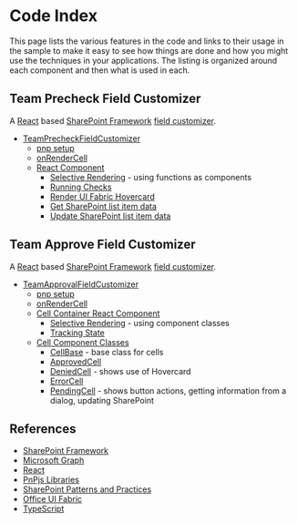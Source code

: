 # Code Index

This page lists the various features in the code and links to their usage in the sample to make it easy to see how things are done and how you might use the techniques in your applications. The listing is organized around each component and then what is used in each.

## Team Precheck Field Customizer

A [React](https://reactjs.org/) based [SharePoint Framework](https://docs.microsoft.com/en-us/sharepoint/dev/spfx/sharepoint-framework-overview) [field customizer](https://docs.microsoft.com/en-us/sharepoint/dev/spfx/extensions/get-started/building-simple-field-customizer).

* [TeamPrecheckFieldCustomizer](/src/extensions/teamPrecheck/TeamPrecheckFieldCustomizer.ts)
  * [pnp setup](./src/extensions/teamPrecheck/TeamPrecheckFieldCustomizer.ts#L47)
  * [onRenderCell](./src/extensions/teamPrecheck/TeamPrecheckFieldCustomizer.ts#L60)
  * [React Component](./src/extensions/teamPrecheck/components/TeamPrecheck.tsx)
    * [Selective Rendering](./src/extensions/teamPrecheck/components/TeamPrecheck.tsx#L40) - using functions as components
    * [Running Checks](./src/extensions/teamPrecheck/components/TeamPrecheck.tsx#L86)
    * [Render UI Fabric Hovercard](./src/extensions/teamPrecheck/components/TeamPrecheck.tsx#L143)
    * [Get SharePoint list item data](./src/extensions/teamPrecheck/components/TeamPrecheck.tsx#L200)
    * [Update SharePoint list item data](./src/extensions/teamPrecheck/components/TeamPrecheck.tsx#L196)


## Team Approve Field Customizer

A [React](https://reactjs.org/) based [SharePoint Framework](https://docs.microsoft.com/en-us/sharepoint/dev/spfx/sharepoint-framework-overview) [field customizer](https://docs.microsoft.com/en-us/sharepoint/dev/spfx/extensions/get-started/building-simple-field-customizer).

* [TeamApprovalFieldCustomizer](./src/extensions/teamApproval/TeamApprovalFieldCustomizer.ts)
  * [pnp setup](./src/extensions/teamApproval/TeamApprovalFieldCustomizer.ts#L43)
  * [onRenderCell](./src/extensions/teamPrecheck/TeamPrecheckFieldCustomizer.ts#L56)
  * [Cell Container React Component](./src/extensions/teamApproval/components/CellContainer.tsx)
    * [Selective Rendering](./src/extensions/teamApproval/components/CellContainer.tsx#L46) - using component classes
    * [Tracking State](./src/extensions/teamApproval/components/CellContainer.tsx#L75)
  * [Cell Component Classes](./src/extensions/teamApproval/components/cells.tsx)
    * [CellBase](./src/extensions/teamApproval/components/cells.tsx#L23) - base class for cells
    * [ApprovedCell](./src/extensions/teamApproval/components/cells.tsx#L48)
    * [DeniedCell](./src/extensions/teamApproval/components/cells.tsx#L56) - shows use of Hovercard
    * [ErrorCell](./src/extensions/teamApproval/components/cells.tsx#L79)
    * [PendingCell](./src/extensions/teamApproval/components/cells.tsx#L110) - shows button actions, getting information from a dialog, updating SharePoint

## References

* [SharePoint Framework](https://docs.microsoft.com/en-us/sharepoint/dev/spfx/sharepoint-framework-overview)
* [Microsoft Graph](https://developer.microsoft.com/en-us/graph/)
* [React](https://reactjs.org/)
* [PnPjs Libraries](https://github.com/pnp/pnpjs)
* [SharePoint Patterns and Practices](https://dev.office.com/patterns-and-practices)
* [Office UI Fabric](https://developer.microsoft.com/en-us/fabric)
* [TypeScript](https://www.typescriptlang.org/)
